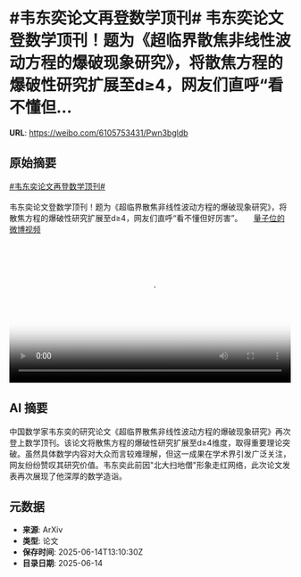 # #韦东奕论文再登数学顶刊# 韦东奕论文登数学顶刊！题为《超临界散焦非线性波动方程的爆破现象研究》，将散焦方程的爆破性研究扩展至d≥4，网友们直呼“看不懂但...

**URL**: https://weibo.com/6105753431/Pwn3bgldb

## 原始摘要

<a href="https://m.weibo.cn/search?containerid=231522type%3D1%26t%3D10%26q%3D%23%E9%9F%A6%E4%B8%9C%E5%A5%95%E8%AE%BA%E6%96%87%E5%86%8D%E7%99%BB%E6%95%B0%E5%AD%A6%E9%A1%B6%E5%88%8A%23&amp;extparam=%23%E9%9F%A6%E4%B8%9C%E5%A5%95%E8%AE%BA%E6%96%87%E5%86%8D%E7%99%BB%E6%95%B0%E5%AD%A6%E9%A1%B6%E5%88%8A%23" data-hide=""><span class="surl-text">#韦东奕论文再登数学顶刊#</span></a> <br><br>韦东奕论文登数学顶刊！题为《超临界散焦非线性波动方程的爆破现象研究》，将散焦方程的爆破性研究扩展至d≥4，网友们直呼“看不懂但好厉害”。 <a href="https://video.weibo.com/show?fid=1034:5177134419738671" data-hide=""><span class="url-icon"><img style="width: 1rem;height: 1rem" src="https://h5.sinaimg.cn/upload/2015/09/25/3/timeline_card_small_video_default.png" referrerpolicy="no-referrer"></span><span class="surl-text">量子位的微博视频</span></a> <br clear="both"><div style="clear: both"></div><video controls="controls" poster="https://tvax3.sinaimg.cn/orj480/006Fd7o3ly1i2duzetzzej30u01hc41v.jpg" style="width: 100%"><source src="https://f.video.weibocdn.com/o0/ysQbnb3Flx08p0OGIeIM01041200fBNH0E010.mp4?label=mp4_720p&amp;template=720x1280.24.0&amp;ori=0&amp;ps=1CwnkDw1GXwCQx&amp;Expires=1749910154&amp;ssig=%2BUC2iXsF99&amp;KID=unistore,video"><source src="https://f.video.weibocdn.com/o0/vBV8sLGllx08p0OGLU5y010412009zir0E010.mp4?label=mp4_hd&amp;template=540x960.24.0&amp;ori=0&amp;ps=1CwnkDw1GXwCQx&amp;Expires=1749910154&amp;ssig=v92PwmPdpl&amp;KID=unistore,video"><source src="https://f.video.weibocdn.com/o0/0Sl2x2zblx08p0OGADiw010412004U7o0E010.mp4?label=mp4_ld&amp;template=360x640.24.0&amp;ori=0&amp;ps=1CwnkDw1GXwCQx&amp;Expires=1749910154&amp;ssig=X7EErC4EyH&amp;KID=unistore,video"><p>视频无法显示，请前往<a href="https://video.weibo.com/show?fid=1034%3A5177134419738671" target="_blank" rel="noopener noreferrer">微博视频</a>观看。</p></video>

## AI 摘要

中国数学家韦东奕的研究论文《超临界散焦非线性波动方程的爆破现象研究》再次登上数学顶刊。该论文将散焦方程的爆破性研究扩展至d≥4维度，取得重要理论突破。虽然具体数学内容对大众而言较难理解，但这一成果在学术界引发广泛关注，网友纷纷赞叹其研究价值。韦东奕此前因"北大扫地僧"形象走红网络，此次论文发表再次展现了他深厚的数学造诣。

## 元数据

- **来源**: ArXiv
- **类型**: 论文
- **保存时间**: 2025-06-14T13:10:30Z
- **目录日期**: 2025-06-14
